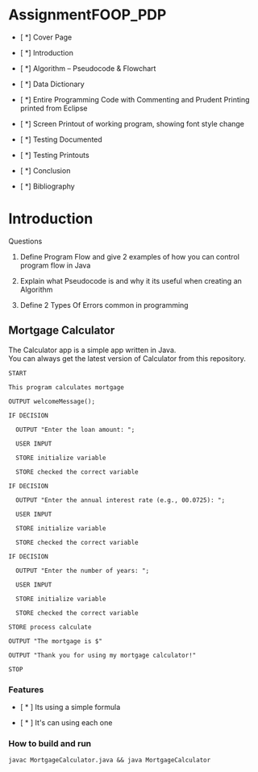 # AssignmentFOOP_PDP


- [ *] Cover Page

- [ *] Introduction

- [ *] Algorithm – Pseudocode & Flowchart

- [ *] Data Dictionary

- [ *] Entire Programming Code with Commenting and Prudent Printing printed from Eclipse

- [ *] Screen Printout of working program, showing font style change

- [ *] Testing Documented

- [ *] Testing Printouts

- [ *] Conclusion

- [ *] Bibliography 

# Introduction

Questions

1. Define Program Flow and give 2 examples of how you can control program flow in Java

2. Explain what Pseudocode is and why it its useful when creating an Algorithm

3. Define 2 Types Of Errors common in programming


## Mortgage Calculator 

The Calculator app is a simple app written in Java.  
You can always get the latest version of Calculator from this repository.

```
START 

This program calculates mortgage  

OUTPUT welcomeMessage();  

IF DECISION 

  OUTPUT "Enter the loan amount: "; 

  USER INPUT 

  STORE initialize variable 

  STORE checked the correct variable 

IF DECISION 

  OUTPUT "Enter the annual interest rate (e.g., 00.0725): "; 

  USER INPUT 

  STORE initialize variable 

  STORE checked the correct variable 

IF DECISION 

  OUTPUT "Enter the number of years: "; 

  USER INPUT 

  STORE initialize variable 

  STORE checked the correct variable 

STORE process calculate 

OUTPUT "The mortgage is $" 

OUTPUT "Thank you for using my mortgage calculator!" 

STOP 
```

### Features

- [ * ] Its using a simple formula

- [ * ] It's can using each one

### How to build and run

```
javac MortgageCalculator.java && java MortgageCalculator
```